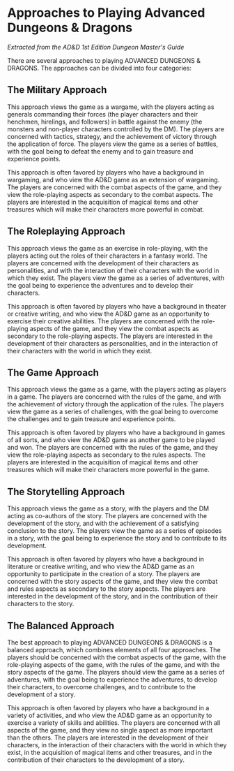 # Approaches to Playing Advanced Dungeons & Dragons

*Extracted from the AD&D 1st Edition Dungeon Master's Guide*

There are several approaches to playing ADVANCED DUNGEONS & DRAGONS. The approaches can be divided into four categories:

## The Military Approach

This approach views the game as a wargame, with the players acting as generals commanding their forces (the player characters and their henchmen, hirelings, and followers) in battle against the enemy (the monsters and non-player characters controlled by the DM). The players are concerned with tactics, strategy, and the achievement of victory through the application of force. The players view the game as a series of battles, with the goal being to defeat the enemy and to gain treasure and experience points.

This approach is often favored by players who have a background in wargaming, and who view the AD&D game as an extension of wargaming. The players are concerned with the combat aspects of the game, and they view the role-playing aspects as secondary to the combat aspects. The players are interested in the acquisition of magical items and other treasures which will make their characters more powerful in combat.

## The Roleplaying Approach

This approach views the game as an exercise in role-playing, with the players acting out the roles of their characters in a fantasy world. The players are concerned with the development of their characters as personalities, and with the interaction of their characters with the world in which they exist. The players view the game as a series of adventures, with the goal being to experience the adventures and to develop their characters.

This approach is often favored by players who have a background in theater or creative writing, and who view the AD&D game as an opportunity to exercise their creative abilities. The players are concerned with the role-playing aspects of the game, and they view the combat aspects as secondary to the role-playing aspects. The players are interested in the development of their characters as personalities, and in the interaction of their characters with the world in which they exist.

## The Game Approach

This approach views the game as a game, with the players acting as players in a game. The players are concerned with the rules of the game, and with the achievement of victory through the application of the rules. The players view the game as a series of challenges, with the goal being to overcome the challenges and to gain treasure and experience points.

This approach is often favored by players who have a background in games of all sorts, and who view the AD&D game as another game to be played and won. The players are concerned with the rules of the game, and they view the role-playing aspects as secondary to the rules aspects. The players are interested in the acquisition of magical items and other treasures which will make their characters more powerful in the game.

## The Storytelling Approach

This approach views the game as a story, with the players and the DM acting as co-authors of the story. The players are concerned with the development of the story, and with the achievement of a satisfying conclusion to the story. The players view the game as a series of episodes in a story, with the goal being to experience the story and to contribute to its development.

This approach is often favored by players who have a background in literature or creative writing, and who view the AD&D game as an opportunity to participate in the creation of a story. The players are concerned with the story aspects of the game, and they view the combat and rules aspects as secondary to the story aspects. The players are interested in the development of the story, and in the contribution of their characters to the story.

## The Balanced Approach

The best approach to playing ADVANCED DUNGEONS & DRAGONS is a balanced approach, which combines elements of all four approaches. The players should be concerned with the combat aspects of the game, with the role-playing aspects of the game, with the rules of the game, and with the story aspects of the game. The players should view the game as a series of adventures, with the goal being to experience the adventures, to develop their characters, to overcome challenges, and to contribute to the development of a story.

This approach is often favored by players who have a background in a variety of activities, and who view the AD&D game as an opportunity to exercise a variety of skills and abilities. The players are concerned with all aspects of the game, and they view no single aspect as more important than the others. The players are interested in the development of their characters, in the interaction of their characters with the world in which they exist, in the acquisition of magical items and other treasures, and in the contribution of their characters to the development of a story.
